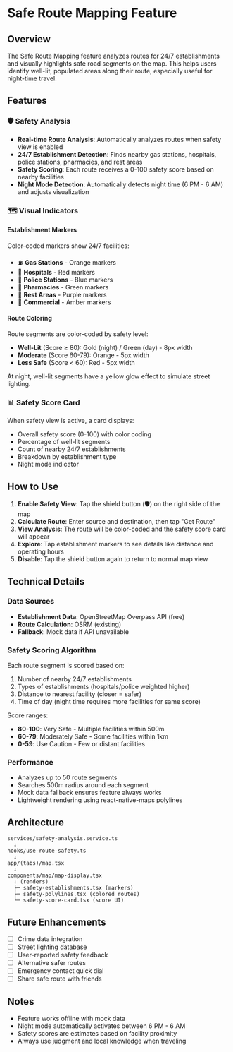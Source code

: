 # Safe Route Mapping Feature

## Overview
The Safe Route Mapping feature analyzes routes for 24/7 establishments and visually highlights safe road segments on the map. This helps users identify well-lit, populated areas along their route, especially useful for night-time travel.

## Features

### 🛡️ Safety Analysis
- **Real-time Route Analysis**: Automatically analyzes routes when safety view is enabled
- **24/7 Establishment Detection**: Finds nearby gas stations, hospitals, police stations, pharmacies, and rest areas
- **Safety Scoring**: Each route receives a 0-100 safety score based on nearby facilities
- **Night Mode Detection**: Automatically detects night time (6 PM - 6 AM) and adjusts visualization

### 🗺️ Visual Indicators

#### Establishment Markers
Color-coded markers show 24/7 facilities:
- ⛽ **Gas Stations** - Orange markers
- 🏥 **Hospitals** - Red markers  
- 🚓 **Police Stations** - Blue markers
- 💊 **Pharmacies** - Green markers
- 🛑 **Rest Areas** - Purple markers
- 🏪 **Commercial** - Amber markers

#### Route Coloring
Route segments are color-coded by safety level:
- **Well-Lit** (Score ≥ 80): Gold (night) / Green (day) - 8px width
- **Moderate** (Score 60-79): Orange - 5px width
- **Less Safe** (Score < 60): Red - 5px width

At night, well-lit segments have a yellow glow effect to simulate street lighting.

### 📊 Safety Score Card
When safety view is active, a card displays:
- Overall safety score (0-100) with color coding
- Percentage of well-lit segments
- Count of nearby 24/7 establishments
- Breakdown by establishment type
- Night mode indicator

## How to Use

1. **Enable Safety View**: Tap the shield button (🛡️) on the right side of the map
2. **Calculate Route**: Enter source and destination, then tap "Get Route"
3. **View Analysis**: The route will be color-coded and the safety score card will appear
4. **Explore**: Tap establishment markers to see details like distance and operating hours
5. **Disable**: Tap the shield button again to return to normal map view

## Technical Details

### Data Sources
- **Establishment Data**: OpenStreetMap Overpass API (free)
- **Route Calculation**: OSRM (existing)
- **Fallback**: Mock data if API unavailable

### Safety Scoring Algorithm
Each route segment is scored based on:
1. Number of nearby 24/7 establishments
2. Types of establishments (hospitals/police weighted higher)
3. Distance to nearest facility (closer = safer)
4. Time of day (night time requires more facilities for same score)

Score ranges:
- **80-100**: Very Safe - Multiple facilities within 500m
- **60-79**: Moderately Safe - Some facilities within 1km
- **0-59**: Use Caution - Few or distant facilities

### Performance
- Analyzes up to 50 route segments
- Searches 500m radius around each segment
- Mock data fallback ensures feature always works
- Lightweight rendering using react-native-maps polylines

## Architecture

```
services/safety-analysis.service.ts
  ↓
hooks/use-route-safety.ts
  ↓
app/(tabs)/map.tsx
  ↓
components/map/map-display.tsx
  ↓ (renders)
  ├─ safety-establishments.tsx (markers)
  ├─ safety-polylines.tsx (colored routes)
  └─ safety-score-card.tsx (score UI)
```

## Future Enhancements
- [ ] Crime data integration
- [ ] Street lighting database
- [ ] User-reported safety feedback
- [ ] Alternative safer routes
- [ ] Emergency contact quick dial
- [ ] Share safe route with friends

## Notes
- Feature works offline with mock data
- Night mode automatically activates between 6 PM - 6 AM
- Safety scores are estimates based on facility proximity
- Always use judgment and local knowledge when traveling
